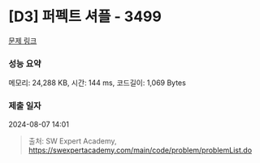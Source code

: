 # [D3] 퍼펙트 셔플 - 3499 

[문제 링크](https://swexpertacademy.com/main/code/problem/problemDetail.do?contestProbId=AWGsRbk6AQIDFAVW) 

### 성능 요약

메모리: 24,288 KB, 시간: 144 ms, 코드길이: 1,069 Bytes

### 제출 일자

2024-08-07 14:01



> 출처: SW Expert Academy, https://swexpertacademy.com/main/code/problem/problemList.do